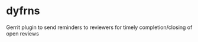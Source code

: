 # dyfrns
Gerrit plugin to send reminders to reviewers for timely completion/closing of open reviews
